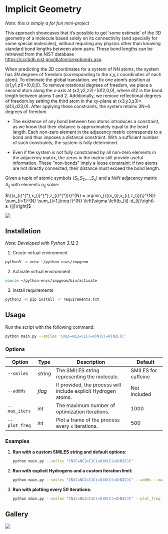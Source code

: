 # Implicit Geometry

_Note: this is simply a for fun mini-project_

This approach showcases that it’s possible to get 'some estimate' of the 3D geometry of a molecule based solely on its connectivity (and specially for some special molecules), without requiring any physics other than knowing standard bond lengths between atom pairs. These bond lengths can be retrieved from the NIST database https://cccbdb.nist.gov/diatomicexpbondx.asp.

When predicting the 3D coordinates for a system of NN atoms, the system has 3N degrees of freedom (corresponding to the x,y,z coordinates of each atom). To eliminate the global translation, we fix one atom’s position at (x1,y1,z1)=(0,0,0). To remove rotational degrees of freedom, we place a second atom along the x-axis at (x2,y2,z2)=(d12,0,0), where d12​ is the bond length between atoms 1 and 2. Additionally, we remove reflectional degrees of freedom by setting the third atom in the xy-plane at (x3,y3,z3)=(d13,d23,0). After applying these constraints, the system retains 3N−6 degrees of freedom.

* The existence of any bond between two atoms introduces a constraint, as we know that their distance is approximately equal to the bond length. Each non-zero element in the adjacency matrix corresponds to a bond and thus imposes a distance constraint. With a sufficient number of such constraints, the system is fully determined.

* Even if the system is not fully constrained by all non-zero elements in the adjacency matrix, the zeros in the matrix still provide useful information. These "non-bonds" imply a loose constraint: if two atoms are not directly connected, their distance must exceed the bond length.

Given a tuple of atomic symbols ($S_1$,$S_2$,...,$S_n$) and a NxN adjacency matrix $A_{ij}$ with elements $a_{ij}$ solve:

$\{(x_{i}^{*},x_{i}^{*},z_{i}^{*})\}^{N} = argmin_{\{(x_{i},x_{i},z_{i})\}^{N}} \sum_{i=1}^{N} \sum_{j=1,j\neq i}^{N} \left[\sigma \left(b_{ij}-d_{ij}\right)-a_{ij}\right]$

![](figures/test_fullerene.gif)


## Installation

_Note: Developed with Python 3.12.3_

1. Create virtual environment
```bash
python3 -m venv ~/python-envs/impgeom
```
2. Activate virtual environment
```bash
source ~/python-envs/impgeom/bin/activate
```
3. Install requirements
```bash
python3 -m pip install -r requirements.txt
```
## Usage

Run the script with the following command:  

```bash
python main.py --smiles 'CN1C=NC2=C1C(=O)N(C(=O)N2C)C'
```

### Options
| **Option**       | **Type**         | **Description**                                                                                          | **Default**           |
|-------------------|------------------|----------------------------------------------------------------------------------------------------------|-----------------------|
| `--smiles`       | *string*         | The SMILES string representing the molecule.                                                            | SMILES for caffeine   |
| `--addHs`        | *flag*           | If provided, the process will include explicit Hydrogen atoms.                                           | Not included          |
| `--max_iters`    | *int*            | The maximum number of optimization iterations.                                                          | 1000                  |
| `--plot_freq`    | *int*            | Plot a frame of the process every `x` iterations.                                                       | 500    |

### Examples

1. **Run with a custom SMILES string and default options:**
   ```bash
   python main.py --smiles "CN1C=NC2=C1C(=O)N(C(=O)N2C)C"
   ```

2. **Run with explicit Hydrogens and a custom iteration limit:**
   ```bash
   python main.py --smiles "CN1C=NC2=C1C(=O)N(C(=O)N2C)C" --addHs --max_iters 500
   ```

3. **Run with plotting every 50 iterations:**
   ```bash
   python main.py --smiles "CN1C=NC2=C1C(=O)N(C(=O)N2C)C" --plot_freq 50
   ```

## Gallery
![](figures/test_large.gif)